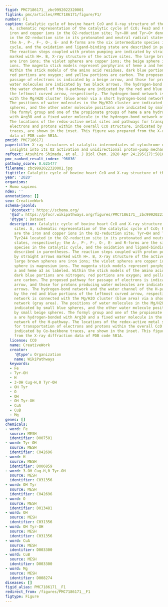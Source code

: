 ```yaml
---
figid: PMC7186171__zbc9992022320001
figlink: pmc/articles/PMC7186171/figure/F1/
number: F1
caption: Catalytic cycle of bovine heart CcO and X-ray structure of the active sites.
  A, schematic representation of the catalytic cycle of CcO; Fea3 and CuB are the
  iron and copper ions in the O2-reduction site; Tyr–OH and Tyr–O• denote Tyr244 located
  in the O2-reduction site in its protonated and neutral radical states, respectively;
  the A-, P-, F-, O-, E- and R-forms are the six intermediate species in the catalytic
  cycle, and the oxidation and ligand-binding state are described in parentheses.
  The reaction steps coupled with proton pumping are indicated by straight arrows
  marked with H+. B, X-ray structure of the active sites. The large brown spheres
  are iron ions; the violet spheres are copper ions; the beige sphere is magnesium
  ions. The magenta stick models represent porphyrins of heme a and heme a3 as labeled.
  Within the stick models of the amino acid residues, dark blue portions are nitrogen;
  red portions are oxygen; and yellow portions are carbon. The proposed pathway for
  passage of electrons is indicated by a beige arrow, and those for protons producing
  water molecules are indicated by two black arrows. The hydrogen-bond network and
  the water channel of the H-pathway are indicated by the red and blue portions of
  the leftmost curved arrow, respectively. The hydrogen-bond network is connected
  with the Mg/H2O cluster (blue area) via a short hydrogen-bond network (gray area).
  The positions of water molecules in the Mg/H2O cluster are indicated by small blue
  spheres, and the other water molecule positions are indicated by small beige spheres.
  The formyl group and one of the propionate groups of heme a are hydrogen-bonded
  with Arg38 and a fixed water molecule in the hydrogen-bond network of the H-pathway.
  The locations of the redox-active metal sites and pathways for transportation of
  electrons and protons within the overall CcO structure, indicated by Cα-backbone
  traces, are shown in the inset. This figure was prepared from the X-ray diffraction
  data of PDB code 5B1A.
pmcid: PMC7186171
papertitle: X-ray structures of catalytic intermediates of cytochrome c oxidase provide
  insights into its O2 activation and unidirectional proton-pump mechanisms.
reftext: Atsuhiro Shimada, et al. J Biol Chem. 2020 Apr 24;295(17):5818-5833.
pmc_ranked_result_index: '96036'
pathway_score: 0.625477
filename: zbc9992022320001.jpg
figtitle: Catalytic cycle of bovine heart CcO and X-ray structure of the active sites
year: '2020'
organisms:
- Homo sapiens
ndex: ''
annotations: []
seo: CreativeWork
schema-jsonld:
  '@context': https://schema.org/
  '@id': https://pfocr.wikipathways.org/figures/PMC7186171__zbc9992022320001.html
  '@type': Dataset
  description: Catalytic cycle of bovine heart CcO and X-ray structure of the active
    sites. A, schematic representation of the catalytic cycle of CcO; Fea3 and CuB
    are the iron and copper ions in the O2-reduction site; Tyr–OH and Tyr–O• denote
    Tyr244 located in the O2-reduction site in its protonated and neutral radical
    states, respectively; the A-, P-, F-, O-, E- and R-forms are the six intermediate
    species in the catalytic cycle, and the oxidation and ligand-binding state are
    described in parentheses. The reaction steps coupled with proton pumping are indicated
    by straight arrows marked with H+. B, X-ray structure of the active sites. The
    large brown spheres are iron ions; the violet spheres are copper ions; the beige
    sphere is magnesium ions. The magenta stick models represent porphyrins of heme
    a and heme a3 as labeled. Within the stick models of the amino acid residues,
    dark blue portions are nitrogen; red portions are oxygen; and yellow portions
    are carbon. The proposed pathway for passage of electrons is indicated by a beige
    arrow, and those for protons producing water molecules are indicated by two black
    arrows. The hydrogen-bond network and the water channel of the H-pathway are indicated
    by the red and blue portions of the leftmost curved arrow, respectively. The hydrogen-bond
    network is connected with the Mg/H2O cluster (blue area) via a short hydrogen-bond
    network (gray area). The positions of water molecules in the Mg/H2O cluster are
    indicated by small blue spheres, and the other water molecule positions are indicated
    by small beige spheres. The formyl group and one of the propionate groups of heme
    a are hydrogen-bonded with Arg38 and a fixed water molecule in the hydrogen-bond
    network of the H-pathway. The locations of the redox-active metal sites and pathways
    for transportation of electrons and protons within the overall CcO structure,
    indicated by Cα-backbone traces, are shown in the inset. This figure was prepared
    from the X-ray diffraction data of PDB code 5B1A.
  license: CC0
  name: CreativeWork
  creator:
    '@type': Organization
    name: WikiPathways
  keywords:
  - Fe
  - Tyr-OH
  - H
  - 3-OH Cug-H,0 Tyr-OH
  - OH Tyr
  - O
  - OH
  - OH Tyr-OH
  - CuA
  - CuB
  - Mg
genes: []
chemicals:
- word: Fe
  source: MESH
  identifier: D007501
- word: Tyr-OH
  source: MESH
  identifier: C042696
- word: H
  source: MESH
  identifier: D006859
- word: 3-OH Cug-H,0 Tyr-OH
  source: MESH
  identifier: C031356
- word: OH Tyr
  source: MESH
  identifier: C042696
- word: O
  source: MESH
  identifier: D013481
- word: OH
  source: MESH
  identifier: C031356
- word: OH Tyr-OH
  source: MESH
  identifier: C031356
- word: CuA
  source: MESH
  identifier: D003300
- word: CuB
  source: MESH
  identifier: D003300
- word: Mg
  source: MESH
  identifier: D008274
diseases: []
figid_alias: PMC7186171__F1
redirect_from: /figures/PMC7186171__F1
figtype: Figure
---
```

